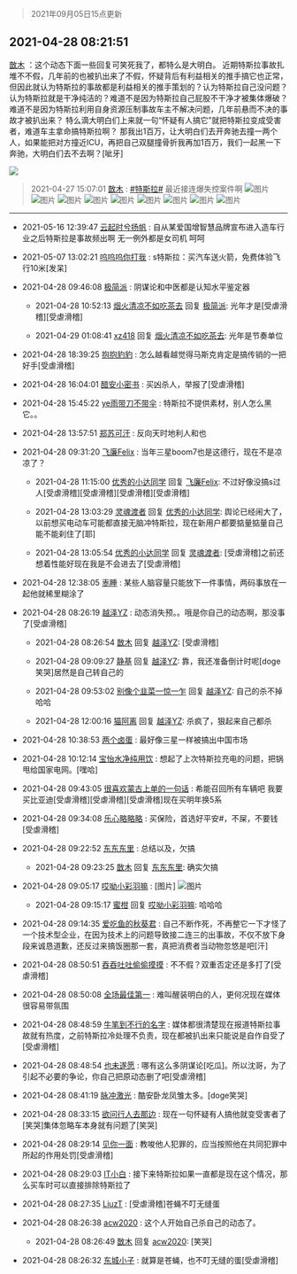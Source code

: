 > 2021年09月05日15点更新
<link rel="stylesheet" href="https://cdn.jsdelivr.net/gh/taotie6/sampleJSON@main/css/photo_show.css">


 ## 2021-04-28 08:21:51 

 [㪚木](https://www.coolapk.com/feed/26613339?shareKey=MWExNTViNzkxZDhlNjEzMTc3ZWU~) ：这个动态下面一些回复可笑死我了，都特么是大明白。
近期特斯拉事故扎堆不不假，几年前的也被扒出来了不假，怀疑背后有利益相关的推手搞它也正常，但因此就认为特斯拉的事故都是利益相关的推手策划的？认为特斯拉自己没问题？认为特斯拉就是干净纯洁的？难道不是因为特斯拉自己屁股不干净才被集体爆破<!--break-->？难道不是因为特斯拉利用自身资源压制事故车主不解决问题，几年前悬而不决的事故才被扒出来？
特么滴大明白们上来就一句“怀疑有人搞它”就把特斯拉变成受害者，难道车主拿命搞特斯拉啊？
那我出1百万，让大明白们去开奔驰去撞一两个人，如果能把对方撞近ICU，再把自己双腿撞骨折我再加1百万，我们一起黑一下奔驰，大明白们去不去啊？[呲牙] 

<div class="album">
<img class="img-item" src="https://image.coolapk.com/feed/2019/0314/14/1081091_1552545126_9026@277x194.gif" />
</div>

> 2021-04-27 15:07:01 
> [㪚木](https://www.coolapk.com/feed/26598339?shareKey=NTVhZDNmYmUwMjA4NjEzMTc3ZWU~) : <a class="feed-link-tag" href="/t/特斯拉?type=0">#特斯拉#</a> 最近接连爆失控案件啊 
![图片](https://image.coolapk.com/feed/2021/0427/15/1081091_ed1d66bb_7200_5053@1080x2340.jpeg)
![图片](https://image.coolapk.com/feed/2021/0427/15/1081091_0ad42b69_7200_5054@1080x2340.jpeg)
![图片](https://image.coolapk.com/feed/2021/0427/15/1081091_4c9238ac_7200_5056@1080x2340.jpeg)
![图片](https://image.coolapk.com/feed/2021/0427/15/1081091_3441edb1_7200_5058@1080x2340.jpeg)
![图片](https://image.coolapk.com/feed/2021/0427/15/1081091_755f6e2a_7200_506@322x312.png)
![图片](https://image.coolapk.com/feed/2021/0427/15/1081091_39a835ba_7200_5061@1080x2340.jpeg)
![图片](https://image.coolapk.com/feed/2021/0427/15/1081091_7916dd5f_7200_5063@1080x2340.jpeg)
![图片](https://image.coolapk.com/feed/2021/0427/15/1081091_c91b321f_7200_5065@1080x2340.jpeg)
![图片](https://image.coolapk.com/feed/2021/0427/15/1081091_9ab05432_7200_5067@1080x2340.jpeg)

 ------- 

- 2021-05-16 12:39:47 [云起时兮扬帆](uid=2035921) : 自从某爱国增智慧品牌宣布进入造车行业之后特斯拉是事故频出啊   无一例外都是女司机    呵呵 

- 2021-05-07 13:02:21 [呜呜呜你打我](uid=5798984) : s特斯拉：买汽车送火箭，免费体验飞行10米[发呆] 

- 2021-04-28 09:46:08 [极简派](uid=2476378) : 阴谋论和中医都是认知水平鉴定器 

    - 2021-04-28 10:52:13 [烟火清凉不如吃茶去](uid=4279524) 回复 [极简派](uid=2476378): 光年才是[受虐滑稽][受虐滑稽] 

    - 2021-04-29 01:08:41 [xz418](uid=1218998) 回复 [烟火清凉不如吃茶去](uid=4279524): 光年是节奏单位 

- 2021-04-28 18:39:25 [抱抱豹豹](uid=825415) : 怎么越看越觉得马斯克肯定是搞传销的一把好手[受虐滑稽] 

- 2021-04-28 16:04:01 [醋安小密书](uid=1946508) : 买凶杀人，举报了[受虐滑稽] 

- 2021-04-28 15:45:22 [ye雨带刀不带伞](uid=1719173) : 特斯拉不提供素材，别人怎么黑它。。 

- 2021-04-28 13:57:51 [郑苏可汗](uid=678781) : 反向天时地利人和也 

- 2021-04-28 09:31:20 [飞廉Felix](uid=900024) : 当年三星boom7也是这德行，现在不是凉凉了？ 

    - 2021-04-28 11:15:00 [优秀的小达同学](uid=3114536) 回复 [飞廉Felix](uid=900024): 不过好像没搞s过人[受虐滑稽][受虐滑稽][受虐滑稽][受虐滑稽] 

    - 2021-04-28 13:03:29 [灵魂渡者](uid=520577) 回复 [优秀的小达同学](uid=3114536): 舆论已经闹大了，以前想买电动车可能都直接无脑冲特斯拉，现在新用户都要掂量掂量自己能不能刹住了[耶] 

    - 2021-04-28 13:05:54 [优秀的小达同学](uid=3114536) 回复 [灵魂渡者](uid=520577): [受虐滑稽]之前还想着性能好现在我是不会进去了[受虐滑稽] 

- 2021-04-28 12:38:05 [栆睡](uid=2246713) : 某些人脑容量只能放下一件事情，两码事放在一起他就稀里糊涂了 

- 2021-04-28 08:26:19 [越泽YZ](uid=2723318) : 动态消失预。。哦是你自己的动态啊，那没事了[受虐滑稽] 

    - 2021-04-28 08:26:54 [㪚木](uid=1081091) 回复 [越泽YZ](uid=2723318): [受虐滑稽] 

    - 2021-04-28 09:09:27 [静基](uid=1353091) 回复 [越泽YZ](uid=2723318): 靠，我还准备倒计时呢[doge笑哭]居然是自己转自己的 

    - 2021-04-28 09:53:02 [别像个韭菜一惊一乍](uid=824256) 回复 [越泽YZ](uid=2723318): 自己的杀不掉哈哈 

    - 2021-04-28 12:00:16 [猫阿离](uid=491974) 回复 [越泽YZ](uid=2723318): 杀疯了，狠起来自己都杀 

- 2021-04-28 10:38:53 [两个卤蛋](uid=3136302) : 最好像三星一样被搞出中国市场 

- 2021-04-28 10:12:14 [宝怡水净纯用饮](uid=1643905) : 想起了上次特斯拉充电的问题，把锅甩给国家电网。[嘿哈] 

- 2021-04-28 09:43:05 [很喜欢蒙古上单的一句话](uid=1372123) : 希能召回所有车辆吧 我要买比亚迪[受虐滑稽][受虐滑稽][受虐滑稽]现在买明年换5系 

- 2021-04-28 09:34:08 [乐心略略略](uid=3897981) : 买保险，首选好平安#，不屎，不要钱[受虐滑稽] 

- 2021-04-28 09:22:52 [东东东里](uid=645055) : 总结以及，欠搞 

    - 2021-04-28 09:23:25 [㪚木](uid=1081091) 回复 [东东东里](uid=645055): 确实欠搞 

- 2021-04-28 09:05:17 [哎呦小彩羽嘛](uid=2830213) : [图片] ![图片](https://image.coolapk.com/feed/2021/0428/09/2830213_46c09c74_1915_6534@1080x1080.jpeg)

    - 2021-04-28 09:15:17 [蜜柑](uid=1097842) 回复 [哎呦小彩羽嘛](uid=2830213): 哈哈哈 

- 2021-04-28 09:14:35 [爱吃鱼的秋葵君](uid=1197189) : 自己不断作死，不再整它一下才怪了
一个技术型企业，在因为技术上的问题导致接二连三的出事故，不仅不放下身段来诚恳道歉，还反过来搞饭圈那一套，真把消费者当动物忽悠是吧[汗] 

- 2021-04-28 08:50:51 [吞吞吐吐偷偷摸摸](uid=4177414) : 不不假？双重否定还是多打了[受虐滑稽] 

- 2021-04-28 08:50:08 [全场最佳第一](uid=4858822) : 难叫醒装明白的人，更何况现在媒体很容易带氛围 

- 2021-04-28 08:48:59 [牛笔到不行的名字](uid=2374460) : 媒体都很清楚现在报道特斯拉事故就有热度，之前特斯拉冷处理不负责，现在都被扒出来只能说是自作自受了[受虐滑稽] 

- 2021-04-28 08:48:54 [也未遂愿](uid=3056500) : 哪有这么多阴谋论[吃瓜]。所以沈哥，为了引起不必要的争论，你自己把原动态删了吧[受虐滑稽] 

- 2021-04-28 08:41:19 [脉冲激光](uid=1825566) : 酷安卧龙凤雏太多。[doge笑哭] 

- 2021-04-28 08:33:15 [欲问行人去那边](uid=826969) : 现在一句怀疑有人搞他就变受害者了[笑哭]集体忽略车本身就有问题了[笑哭] 

- 2021-04-28 08:29:14 [见你一面](uid=598942) : 教唆他人犯罪的，应当按照他在共同犯罪中所起的作用处罚[受虐滑稽] 

- 2021-04-28 08:29:03 [IT小白](uid=1002886) : 接下来特斯拉如果一直都是现在这个情况，那么买车时可以直接排除特斯拉了 

- 2021-04-28 08:27:35 [LiuzT](uid=2145927) : [受虐滑稽]苍蝇不叮无缝蛋 

- 2021-04-28 08:26:38 [acw2020](uid=6251124) : 这个人开始自己杀自己的动态了。 

    - 2021-04-28 08:26:49 [㪚木](uid=1081091) 回复 [acw2020](uid=6251124): [笑哭] 

- 2021-04-28 08:26:32 [东城小子](uid=4197200) : 就算是苍蝇，也不叮无缝的蛋[受虐滑稽] 

